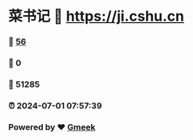 # 菜书记 :link: https://ji.cshu.cn 
### :page_facing_up: [56](https://ji.cshu.cn/tag.html) 
### :speech_balloon: 0 
### :hibiscus: 51285 
### :alarm_clock: 2024-07-01 07:57:39 
### Powered by :heart: [Gmeek](https://github.com/Meekdai/Gmeek)
